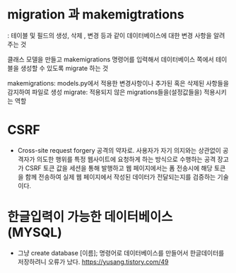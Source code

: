 # migration 과 makemigtrations

: 테이블 및 필드의 생성, 삭제 , 변경 등과 같이 데이터베이스에 대한 변경 사항을 알려주는 것

클래스 모델을 만들고 makemigrations 명령어를 입력해서 데이터베이스 쪽에서 테이블을 생성할 수 있도록 migrate 하는 것

makemigrations: models.py에서 적용한 변경사항이나 추가된 혹은 삭제된 사항들을 감지하여 파일로 생성
migrate: 적용되지 않은 migrations들을(설정값들을) 적용시키는 역할

# CSRF

- Cross-site request forgery 공격의 약자로.
  사용자가 자기 의지와는 상관없이 공격자가 의도한 행위를 특정 웹사이트에 요청하게 하는 방식으로 수행하는 공격
  장고가 CSRF 토큰 값을 세션을 통해 발행하고 웹 페이지에서는 폼 전송시에 해당 토큰을 함께 전송하여 실제 웹 페이지에서 작성된 데이터가 전달되는지를 검증하는 기술이다.

# 한글입력이 가능한 데이터베이스 (MYSQL)

- 그냥 create database [이름]; 명령어로 데이터베이스를
  만들어서 한글데이터를 저장하려니 오류가 났다.
  https://yusang.tistory.com/49
